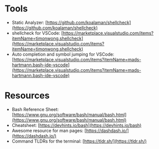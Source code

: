# Tools

- Static Analyzer: [https://github.com/koalaman/shellcheck](https://github.com/koalaman/shellcheck)
- shellcheck for VSCode: [https://marketplace.visualstudio.com/items?itemName=timonwong.shellcheck](https://marketplace.visualstudio.com/items?itemName=timonwong.shellcheck)
- Auto completion and symbol jumping for VSCode: [https://marketplace.visualstudio.com/items?itemName=mads-hartmann.bash-ide-vscode](https://marketplace.visualstudio.com/items?itemName=mads-hartmann.bash-ide-vscode)

# Resources

- Bash Reference Sheet: [https://www.gnu.org/software/bash/manual/bash.html](https://www.gnu.org/software/bash/manual/bash.html)
- Cheatsheet: [https://devhints.io/bash](https://devhints.io/bash)
- Awesome resource for man pages: [https://dashdash.io/](https://dashdash.io/)
- Command TLDRs for the terminal: [https://tldr.sh/](https://tldr.sh/)